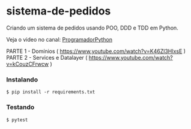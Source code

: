 # sistema-de-pedidos
Criando um sistema de pedidos usando POO, DDD e TDD em Python.

Veja o video no canal: [ProgramadorPython](https://youtube.com/@programadorpython)

PARTE 1 - Domínios ( https://www.youtube.com/watch?v=K46Zl3HIxsE )
PARTE 2 - Services e Datalayer ( https://www.youtube.com/watch?v=kCouzCFrwcw )

### Instalando
```
$ pip install -r requirements.txt
```

### Testando
```
$ pytest
```
